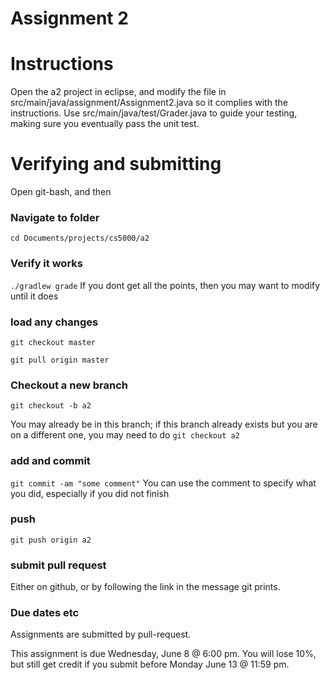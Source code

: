 Assignment 2
===



# Instructions

Open the a2 project in eclipse, and modify the file in src/main/java/assignment/Assignment2.java so it complies with the instructions. Use src/main/java/test/Grader.java to guide your testing, making sure you eventually pass the unit test.


# Verifying and submitting

Open git-bash, and then

### Navigate to folder
```cd Documents/projects/cs5000/a2```

### Verify it works
```./gradlew grade```
If you dont get all the points, then you may want to modify until it does

### load any changes
```git checkout master```

```git pull origin master```


### Checkout a new branch
```git checkout -b a2``` 

You may already be in this branch; if this branch already exists but you are on a different one, you may need to do ```git checkout a2```

### add and commit
```git commit -am "some comment"```
You can use the comment to specify what you did, especially if you did not finish

### push
```git push origin a2```

### submit pull request
Either on github, or by following the link in the message git prints.

### Due dates etc
Assignments are submitted by pull-request.

This assignment is due Wednesday, June 8 @ 6:00 pm. You will lose 10%, but still get credit if you submit before Monday June 13 @ 11:59 pm.
